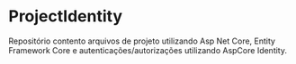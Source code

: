 # ProjectIdentity
Repositório contento arquivos de projeto utilizando Asp Net Core, Entity Framework Core e autenticações/autorizações utilizando AspCore Identity.
